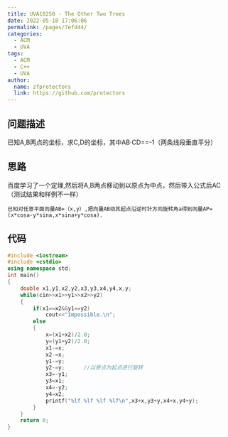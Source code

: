 ```yaml
---
title: UVA10250 - The Other Two Trees
date: 2022-05-18 17:06:06
permalink: /pages/7efd44/
categories: 
  - ACM
  - UVA
tags: 
  - ACM
  - C++
  - UVA
author: 
  name: zfprotectors
  link: https://github.com/protectors
---
```

## 问题描述
已知A,B两点的坐标，求C,D的坐标，其中AB·CD==-1（两条线段垂直平分）


## 思路
百度学习了一个定理,然后将A,B两点移动到以原点为中点，然后带入公式后AC（测试结果和样例不一样）
			         
    已知对任意平面向量AB=（x,y）,把向量AB绕其起点沿逆时针方向旋转角a得到向量AP=(x*cosa-y*sina,x*sina+y*cosa).

## 代码

```c++
#include <iostream>
#include <cstdio>
using namespace std;
int main()
{
    double x1,y1,x2,y2,x3,y3,x4,y4,x,y;
    while(cin>>x1>>y1>>x2>>y2)
    {
        if(x1==x2&&y1==y2)
            cout<<"Impossible.\n";
        else
        {
            x=(x1+x2)/2.0;
            y=(y1+y2)/2.0;
            x1-=x;
            x2-=x;
            y1-=y;
            y2-=y;      //以原点为起点进行旋转
            x3=-y1;
            y3=x1;
            x4=-y2;
            y4=x2;
            printf("%lf %lf %lf %lf\n",x3+x,y3+y,x4+x,y4+y);
        }
    }
    return 0;
}

```



